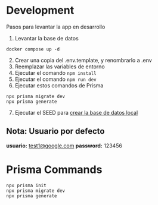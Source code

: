 # Development
Pasos para levantar la app en desarrollo

1. Levantar la base de datos
```
docker compose up -d
```

2. Crear una copia del .env.template, y renombrarlo a .env
3. Reemplazar las variables de entorno
4. Ejecutar el comando ``` npm install ```
5. Ejecutar el comando ``` npm run dev ```
6. Ejecutar estos comandos de Prisma
```
npx prisma migrate dev
npx prisma generate
```
7. Ejecutar el SEED para [crear la base de datos local](localhost:3000/api/seed)

## Nota: Usuario por defecto
__usuario:__  test1@google.com
__password:__ 123456

# Prisma Commands
```
npx prisma init
npx prisma migrate dev
npx prisma generate
```